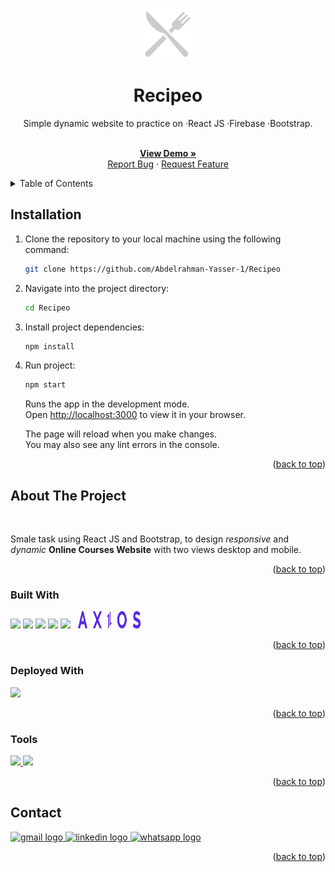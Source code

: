 <a name="readme-top"></a>

<!-- PROJECT LOGO -->
<br />

<div align="center">
  <a href="https://recipeo.vercel.app/">
    <img src="https://raw.githubusercontent.com/Abdelrahman-Yasser-1/Recipeo/3e48fae1ffcd43b91cca65d3e9a84bdda0c82ce9/src/assets/logo.svg" alt="Logo" width="80" height="80">
  </a>
<h1 align="center">Recipeo</h1>

  <p align="center">
    <p>Simple dynamic website to practice on ·React JS ·Firebase ·Bootstrap.</p>
    <br />
    <a href="https://recipeo.vercel.app/"><strong>View Demo »</strong></a>
    <br />
    <a href="https://github.com/Abdelrahman-Yasser-1/Recipeo/issues">Report Bug</a>
    ·
    <a href="https://github.com/Abdelrahman-Yasser-1/Recipeo/issues">Request Feature</a>
  </p>
</div>

<details>
  <summary>Table of Contents</summary>
  <ol>
  <li><a href="#installation">Installation</a></li>
    <li>
      <a href="#about-the-project">About The Project</a>
      <ul>
        <li><a href="#built-with">Built With</a></li>
        <li><a href="#deployed-with">Deployed With</a></li>
        <li><a href="#tools">Tools</a></li>
      </ul>
    </li>
    <li><a href="#contact">Contact</a></li>
  </ol>
</details>

## Installation

1. Clone the repository to your local machine using the following command:

   ```bash
   git clone https://github.com/Abdelrahman-Yasser-1/Recipeo
   ```

2. Navigate into the project directory:

   ```bash
   cd Recipeo
   ```

3. Install project dependencies:

   ```bash
   npm install
   ```

4. Run project:

   ```bash
   npm start
   ```

   Runs the app in the development mode.\
    Open [http://localhost:3000](http://localhost:3000) to view it in your browser.

   The page will reload when you make changes.\
    You may also see any lint errors in the console.

<p align="right">(<a href="#readme-top">back to top</a>)</p>

## About The Project

<div align="center">
  <img src="">
</div>

Smale task using React JS and Bootstrap, to design _responsive_ and _dynamic_ **Online Courses Website** with two views desktop and mobile.

<p align="right">(<a href="#readme-top">back to top</a>)</p>

### Built With

<div> 
	<img src="https://img.shields.io/badge/react-%2320232a.svg?style=for-the-badge&logo=react&logoColor=%2361DAFB"/>    
	<img src="https://img.shields.io/badge/tailwindcss-%2338B2AC.svg?style=for-the-badge&logo=tailwind-css&logoColor=white"/>    
	<img src="https://img.shields.io/badge/typescript-%23007ACC.svg?style=for-the-badge&logo=typescript&logoColor=white"/>    
	<img src="https://img.shields.io/badge/-React%20Query-FF4154?style=for-the-badge&logo=react%20query&logoColor=white"/>    
	<img src="https://img.shields.io/badge/React_Router-CA4245?style=for-the-badge&logo=react-router&logoColor=white"/>    
	<img src="https://raw.githubusercontent.com/Abdelrahman-Yasser-1/Recipeo/3e48fae1ffcd43b91cca65d3e9a84bdda0c82ce9/src/assets/axios.svg" width="100px" height="28px" style="margin-left: 3px; background-color: white; padding-left:5px; padding-right:5px"/>    
	<img src=""/>    
</div>

<p align="right">(<a href="#readme-top">back to top</a>)</p>

### Deployed With

<div> 
	<a href="https://vercel.com//" target="_blank">
  <img src="https://img.shields.io/badge/vercel-%23000000.svg?style=for-the-badge&logo=vercel&logoColor=white"/>
  </a>
</div>

<p align="right">(<a href="#readme-top">back to top</a>)</p>

### Tools

<div> 
	<a href="https://code.visualstudio.com/" target="_blank">
  <img src="https://img.shields.io/badge/Visual%20Studio%20Code-0078d7.svg?style=for-the-badge&logo=visual-studio-code&logoColor=white"/>
  </a>
  <img src="https://img.shields.io/badge/Postman-FF6C37?style=for-the-badge&logo=postman&logoColor=white"/>
</div>

<p align="right">(<a href="#readme-top">back to top</a>)</p>

## Contact

<div align="left">
  <a href="mailto:abdelrahman.yasser.365@gmail.com" target="_blank">
    <img src="https://img.shields.io/badge/Gmail-D14836?style=for-the-badge&logo=gmail&logoColor=white" alt="gmail logo"  />
  </a>
  <a href="https://www.linkedin.com/in/abdelrahman-yasser-346491197/" target="_blank">
    <img src="https://img.shields.io/badge/linkedin-%230077B5.svg?style=for-the-badge&logo=linkedin&logoColor=white" alt="linkedin logo"  />
  </a>
  <a href="https://api.whatsapp.com/send?phone=+201019347297&text=Hi!😀" target="_blank">
    <img src="https://img.shields.io/badge/WhatsApp-25D366?style=for-the-badge&logo=whatsapp&logoColor=white" alt="whatsapp logo"  />
  </a>
</div>

<p align="right">(<a href="#readme-top">back to top</a>)</p>
